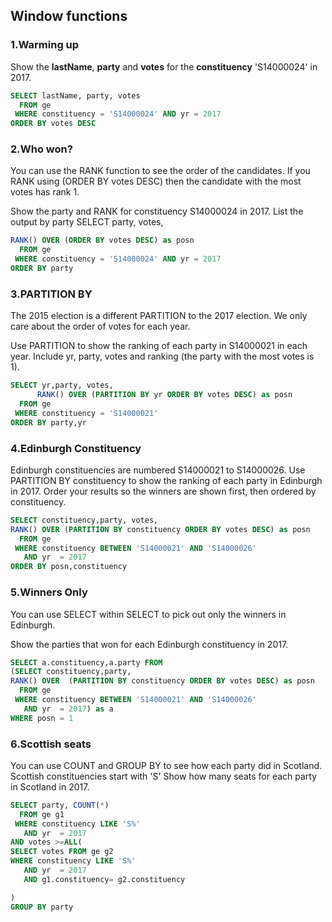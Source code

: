 ## Window functions

### 1.Warming up

Show the **lastName**, **party** and **votes** for the **constituency** 'S14000024' in 2017.

```sql
SELECT lastName, party, votes
  FROM ge
 WHERE constituency = 'S14000024' AND yr = 2017
ORDER BY votes DESC
```

### 2.Who won?

You can use the RANK function to see the order of the candidates. If you RANK using (ORDER BY votes DESC) then the candidate with the most votes has rank 1.

Show the party and RANK for constituency S14000024 in 2017. List the output by party
SELECT party, votes,
```sql
RANK() OVER (ORDER BY votes DESC) as posn
  FROM ge
 WHERE constituency = 'S14000024' AND yr = 2017
ORDER BY party
```

### 3.PARTITION BY

The 2015 election is a different PARTITION to the 2017 election. We only care about the order of votes for each year.

Use PARTITION to show the ranking of each party in S14000021 in each year. Include yr, party, votes and ranking (the party with the most votes is 1).
```sql
SELECT yr,party, votes,
      RANK() OVER (PARTITION BY yr ORDER BY votes DESC) as posn
  FROM ge
 WHERE constituency = 'S14000021'
ORDER BY party,yr
```

### 4.Edinburgh Constituency

Edinburgh constituencies are numbered S14000021 to S14000026.
Use PARTITION BY constituency to show the ranking of each party in Edinburgh in 2017. Order your results so the winners are shown first, then ordered by constituency.

```sql
SELECT constituency,party, votes,
RANK() OVER (PARTITION BY constituency ORDER BY votes DESC) as posn
  FROM ge
 WHERE constituency BETWEEN 'S14000021' AND 'S14000026'
   AND yr  = 2017
ORDER BY posn,constituency 
```

### 5.Winners Only

You can use SELECT within SELECT to pick out only the winners in Edinburgh.

Show the parties that won for each Edinburgh constituency in 2017.
```sql
SELECT a.constituency,a.party FROM
(SELECT constituency,party, 
RANK() OVER  (PARTITION BY constituency ORDER BY votes DESC) as posn
  FROM ge
 WHERE constituency BETWEEN 'S14000021' AND 'S14000026'
   AND yr  = 2017) as a
WHERE posn = 1
```

### 6.Scottish seats

You can use COUNT and GROUP BY to see how each party did in Scotland. Scottish constituencies start with 'S'
Show how many seats for each party in Scotland in 2017.

```sql
SELECT party, COUNT(*)
  FROM ge g1
 WHERE constituency LIKE 'S%'
   AND yr  = 2017
AND votes >=ALL(
SELECT votes FROM ge g2
WHERE constituency LIKE 'S%'
   AND yr  = 2017
   AND g1.constituency= g2.constituency

)
GROUP BY party
```

<!--a little complex-->